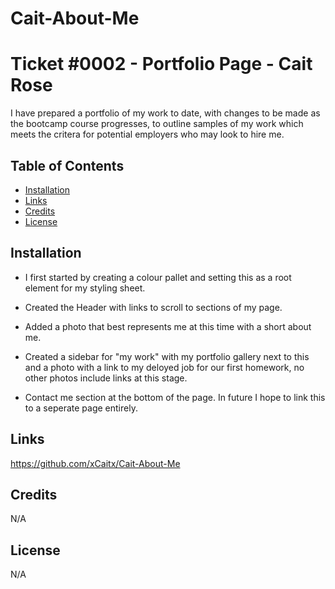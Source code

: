# Cait-About-Me
# Ticket #0002 - Portfolio Page - Cait Rose
 
I have prepared a portfolio of my work to date, with changes to be made as the bootcamp course progresses, to outline samples of my work which meets the critera for potential employers who may look to hire me.

## Table of Contents

- [Installation](#installation)
- [Links](#links)
- [Credits](#credits)
- [License](#license)

## Installation

* I first started by creating a colour pallet and setting this as a root element for my styling sheet.

* Created the Header with links to scroll to sections of my page.

* Added a photo that best represents me at this time with a short about me.

* Created a sidebar for "my work" with my portfolio gallery next to this and a photo with a link to my deloyed job for our first homework, no other photos include links at this stage.

* Contact me section at the bottom of the page. In future I hope to link this to a seperate page entirely.


## Links
https://github.com/xCaitx/Cait-About-Me

## Credits
N/A

## License
N/A